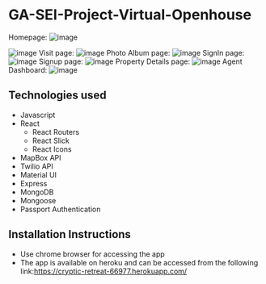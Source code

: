 # GA-SEI-Project-Virtual-Openhouse

Homepage:
![image](https://user-images.githubusercontent.com/78834981/121824712-4294ef80-cc7c-11eb-80c2-29b86f89a637.png)

![image](https://user-images.githubusercontent.com/78834981/121824779-a5868680-cc7c-11eb-8749-a247ea7f874a.png)
Visit page:
![image](https://user-images.githubusercontent.com/78834981/121824813-d1097100-cc7c-11eb-8ae3-b9e8d0e581b6.png)
Photo Album page:
![image](https://user-images.githubusercontent.com/78834981/121824898-77ee0d00-cc7d-11eb-9820-8b404ea8d07d.png)
SignIn page:
![image](https://user-images.githubusercontent.com/78834981/121825145-d10a7080-cc7e-11eb-9654-c93951dd6562.png)
Signup page:
![image](https://user-images.githubusercontent.com/78834981/121825167-dc5d9c00-cc7e-11eb-90ab-fef66a8aa5b2.png)
Property Details page:
![image](https://user-images.githubusercontent.com/78834981/121825222-2e062680-cc7f-11eb-9c15-1d767212a77f.png)
Agent Dashboard:
![image](https://user-images.githubusercontent.com/78834981/121825296-85a49200-cc7f-11eb-9ff5-6109b8b6c6e9.png)


## Technologies used

- Javascript
- React
   - React Routers
   - React Slick
   - React Icons
- MapBox API
- Twilio API
- Material UI
- Express
- MongoDB
- Mongoose
- Passport Authentication

## Installation Instructions

- Use chrome browser for accessing the app
- The app is available on heroku and can be accessed from the following link:https://cryptic-retreat-66977.herokuapp.com/
